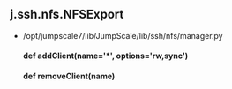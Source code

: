 ## j.ssh.nfs.NFSExport

- /opt/jumpscale7/lib/JumpScale/lib/ssh/nfs/manager.py

    #### def addClient(name='*', options='rw,sync') 
    #### def removeClient(name) 
